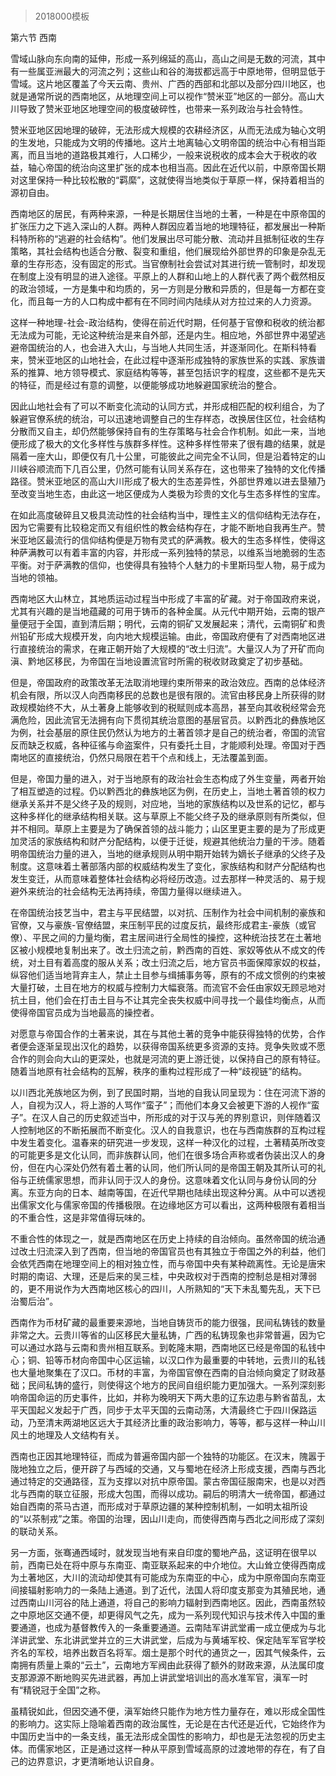 # 
> 2018000模板



第六节 西南




雪域山脉向东向南的延伸，形成一系列绵延的高山，高山之间是无数的河流，其中有一些属亚洲最大的河流之列；这些山和谷的海拔都远高于中原地带，但明显低于雪域。这片地区覆盖了今天云南、贵州、广西的西部和北部以及部分四川地区，也就是通常所说的西南地区，从地理空间上可以视作“赞米亚”地区的一部分。高山大川导致了赞米亚地区地理空间的极度破碎性，也带来一系列政治与社会特性。

赞米亚地区因地理的破碎，无法形成大规模的农耕经济区，从而无法成为轴心文明的生发地，只能成为文明的传播地。这片土地离轴心文明帝国的统治中心有相当距离，而且当地的道路极其难行，人口稀少，一般来说税收的成本会大于税收的收益，轴心帝国的统治向这里扩张的成本也相当高。因此在近代以前，中原帝国长期对这里保持一种比较松散的“羁縻”，这就使得当地类似于草原一样，保持着相当的源初自由。

西南地区的居民，有两种来源，一种是长期居住当地的土著，一种是在中原帝国的扩张压力之下逃入深山的人群。两种人群因应着当地的地理特征，都发展出一种斯科特所称的“逃避的社会结构”。他们发展出尽可能分散、流动并且抵制征收的生存策略，其社会结构也适合分散、裂变和重组，他们展现给外部世界的印象是杂乱无章的生存形态，没有固定的形式。当官僚制社会尝试对其进行统一管制时，却发现在制度上没有明显的进入途径。平原上的人群和山地上的人群代表了两个截然相反的政治领域，一方是集中和均质的，另一方则是分散和异质的，但是每一方都在变化，而且每一方的人口构成中都有在不同时间内陆续从对方拉过来的人力资源。

这样一种地理-社会-政治结构，使得在前近代时期，任何基于官僚和税收的统治都无法成为可能，无论这种统治是来自外部，还是内生。相应地，外部世界中渴望逃避帝国统治的人，也会进入大山，与当地人共同生活，并逐渐同化。在斯科特看来，赞米亚地区的山地社会，在此过程中逐渐形成独特的家族世系的实践、家族谱系的推算、地方领导模式、家庭结构等等，甚至包括识字的程度，这些都不是先天的特征，而是经过有意的调整，以便能够成功地躲避国家统治的整合。

因此山地社会有了可以不断变化流动的认同方式，并形成相匹配的权利组合，为了躲避官僚系统的统治，可以迅速地调整自己的生存样态，改换居住区位，社会结构分散而又自主，却仍然能够保持自有的生存策略与社会合作机制。如此一来，当地便形成了极大的文化多样性与族群多样性。这种多样性带来了很有趣的结果，就是隔着一座大山，即便仅有几十公里，可能彼此之间完全不认同，但是沿着特定的山川峡谷顺流而下几百公里，仍然可能有认同关系存在，这也带来了独特的文化传播路径。赞米亚地区的高山大川形成了极大的生态差异性，外部世界难以进去垦殖乃至改变当地生态，由此这一地区便成为人类极为珍贵的文化与生态多样性的宝库。

在如此高度破碎且又极具流动性的社会结构当中，理性主义的信仰结构无法存在，因为它需要有比较稳定而又有组织性的教会结构存在，才能不断地自我再生产。赞米亚地区最流行的信仰结构便是万物有灵式的萨满教。极大的生态多样性，使得这种萨满教可以有着丰富的内容，并形成一系列独特的禁忌，以维系当地脆弱的生态平衡。对于萨满教的信仰，也使得具有独特个人魅力的卡里斯玛型人物，易于成为当地的领袖。

西南地区大山林立，其地质运动过程当中形成了丰富的矿藏。对于帝国政府来说，尤其有兴趣的是当地蕴藏的可用于铸币的各种金属。从元代中期开始，云南的银产量便冠于全国，直到清后期；明代，云南的铜矿又发展起来；清代，云南铜矿和贵州铅矿形成大规模开发，向内地大规模运输。由此，帝国政府便有了对西南地区进行直接统治的需求，在雍正朝开始了大规模的“改土归流”。大量汉人为了开矿而向滇、黔地区移民，为帝国在当地设置流官时所需的税收财政奠定了初步基础。

但是，帝国政府的政策改革无法取消地理约束所带来的政治效应。西南的总体经济机会有限，所以汉人向西南移民的总数也是很有限的。流官由移民身上所获得的财政规模始终不大，从土著身上能够收到的税赋则成本高昂，甚至向其收税经常会充满危险，因此流官无法拥有向下贯彻其统治意图的基层官员。以黔西北的彝族地区为例，社会基层的原住民仍然认为地方的土著首领才是自己的统治者，帝国的流官反而缺乏权威，各种征徭与命盗案件，只有委托土目，才能顺利处理。帝国对于西南地区的直接统治，仍然只局限在若干个点和线上，无法覆盖到面。

但是，帝国力量的进入，对于当地原有的政治社会生态构成了外生变量，两者开始了相互塑造的过程。仍以黔西北的彝族地区为例，在历史上，当地土著首领的权力继承关系并不是父终子及的规则，对应地，当地的家族结构以及世系的记忆，都与这种多样化的继承结构相关联。这与草原上不能父终子及的继承原则有所类似，但并不相同。草原上主要是为了确保首领的战斗能力；山区里更主要的是为了形成更加灵活的家族结构和财产分配结构，以便于迁徙，规避其他统治力量的干涉。随着明帝国统治力量的进入，当地的继承规则从明中期开始转为嫡长子继承的父终子及制度。这意味着土著部落内部的权威结构发生了变化，家族结构和财产分配结构也发生变迁，从而意味着整体社会结构必将经历改造。过去那样一种灵活的、易于规避外来统治的社会结构无法再持续，帝国力量得以继续进入。

在帝国统治技艺当中，君主与平民结盟，以对抗、压制作为社会中间机制的豪族和官僚，又与豪族-官僚结盟，来压制平民的过度反抗，最终形成君主-豪族（或官僚）、平民之间的力量均衡，君主居间进行全局性的操控，这种统治技艺在土著地区被小规模地复制出来了。改土归流之前，黔西南的百姓、家奴等依从不成文的传统，对土目有着高度的服从关系；改土归流之后，地方官员书面保障家奴的权益，纵容他们适当地背弃主人，禁止土目参与缉捕事务等，原有的不成文惯例的约束被大量打破，土目在地方的权威与控制力大幅衰落。而流官不会任由家奴无顾忌地对抗土目，他们会在打击土目与不让其完全丧失权威中间寻找一个最佳均衡点，从而使得帝国官员成为当地最高的操控者。

对愿意与帝国合作的土著来说，其在与其他土著的竞争中能获得独特的优势，合作者便会逐渐呈现出汉化的趋势，以获得帝国系统更多资源的支持。竞争失败或不愿合作的则会向大山的更深处，也就是河流的更上游迁徙，以保持自己的原有特征。随着当地原有社会结构的瓦解，秩序的重构过程形成了一种“歧视链”的结构。

以川西北羌族地区为例，到了民国时期，当地的自我认同呈现为：住在河流下游的人，自视为汉人，将上游的人骂作“蛮子”；而他们本身又会被更下游的人视作“蛮子”。在汉人自己的历史叙述当中，所形成的对于汉与羌的界别意识，则伴随着汉人控制地区的不断拓展而不断变化。汉人的自我意识，也在与西南族群的互构过程中发生着变化。温春来的研究进一步发现，这样一种汉化的过程，土著精英所改变的可能更多是文化认同，而非族群认同，他们在很多场合声称或者伪装出汉人的身份，但在内心深处仍然有着土著的认同，他们所认同的是帝国王朝及其所认可的礼俗与正统儒家思想，而非认同于汉人的身份。这意味着文化认同与身份认同的分离。东亚方向的日本、越南等国，在近代早期也陆续出现这种分离。从中可以透视出儒家文化与儒家帝国的传播极限。在边缘地区方可以看出，这两种极限有着相当的不重合性，这是非常值得玩味的。

不重合性的体现之一，就是西南地区在历史上持续的自治倾向。虽然帝国的统治通过改土归流深入到了西南，但当地的帝国官员也有其独立于帝国之外的利益，他们会依凭西南在地理空间上的相对独立性，而与帝国中央有某种疏离性。无论是唐宋时期的南诏、大理，还是后来的吴三桂，中央政权对于西南的控制总是相对薄弱的，更不用说作为大西南地区核心的四川，人所熟知的“天下未乱蜀先乱，天下已治蜀后治”。

西南作为币材矿藏的最重要来源地，当地自铸货币的能力很强，民间私铸钱的数量非常之大。云贵川等省的山区移民大量私铸，广西的私铸现象也非常普遍，因为它可以通过水路与云南和贵州相互联系。到乾隆末期，西南地区已经是帝国的私钱中心；铜、铅等币材向帝国中心区运输，以汉口作为最重要的中转地，云贵川的私钱也大量地聚集在了汉口。币材的丰富，为帝国官僚在西南的自治倾向奠定了财政基础；民间私铸的盛行，则使得这个地方的民间自组织能力更加强大。一系列深刻影响帝国命运的历史事件，比如，并称为晚明天下两大患的辽东边患与黔省苗乱，太平天国起义发起于广西，同步于太平天国的云南动荡，大清最终亡于四川保路运动，乃至清末两湖地区远大于其经济比重的政治影响力，等等，都与这样一种山川风土的地理及人文结构有关。

西南也正因其地理特征，而成为普遍帝国内部一个独特的功能区。在汉末，隗嚣于陇地独立之后，便开辟了与西域的交通，又与蜀地在经济上形成支援，西南与西北通过特定的交通路径，互为支撑以对抗中原帝国。蒙古帝国征服南宋，也是以对西北与西南的联立征服，形成大包围，而得以成功。嗣后的明清大一统帝国，都通过始自西南的茶马古道，而形成对于草原边疆的某种控制机制，一如明太祖所设的“以茶制戎”之策。帝国的治理，因山川走向，而使得西南与西北之间形成了深刻的联动关系。

另一方面，张骞通西域时，就发现当地有来自印度的蜀地产品，这证明在很早以前，西南已处在将中原与东南亚、南亚联系起来的中介地位。大山耸立使得西南成为土著地区，大川的流动却使其有可能成为东南亚的中心，成为中原帝国向东南亚间接辐射影响力的一条陆上通道。到了近代，法国人将印度支那变为其殖民地，通过西南山川河谷的陆上通道，将自己的影响力辐射到西南地区。因此，西南虽然较之中原地区交通不便，却更得风气之先，成为一系列现代知识与技术传入中国的重要通道，也成为基督教传入的一条重要通道。云南陆军讲武堂甫一成立便成为与北洋讲武堂、东北讲武堂并立的三大讲武堂，后成为与黄埔军校、保定陆军军官学校齐名的军校，培养出数百名将军。烟土是那个时代的通货之一，因其气候条件，云南拥有质量上乘的“云土”，云南地方军阀由此获得了额外的财政来源，从法属印度支那源源不断地购买先进武器，再加上讲武堂培训出的高水准军官，滇军一时有“精锐冠于全国”之称。

虽精锐如此，但因交通不便，滇军始终只能作为地方性力量存在，难以形成全国性的影响力。这实际上隐喻着西南的政治属性，无论是在古代还是近代，它始终作为中国历史当中的一条支线，虽无法形成全国性的影响力，却也是无法忽视的历史主体。而儒家地区，正是通过这样一种从平原到雪域高原的过渡地带的存在，有了自己的边界意识，才更清晰地认识自身。

